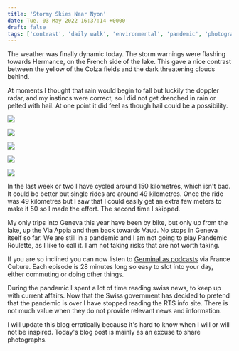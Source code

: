 ```yaml
---
title: 'Stormy Skies Near Nyon'
date: Tue, 03 May 2022 16:37:14 +0000
draft: false
tags: ['contrast', 'daily walk', 'environmental', 'pandemic', 'photographs', 'storm', 'Swiss walks', 'Switzerland', 'switzerland', 'walking']
---
```


The weather was finally dynamic today. The storm warnings were flashing towards Hermance, on the French side of the lake. This gave a nice contrast between the yellow of the Colza fields and the dark threatening clouds behind.

At moments I thought that rain would begin to fall but luckily the doppler radar, and my instincs were correct, so I did not get drenched in rain or pelted with hail. At one point it did feel as though hail could be a possibility.

![](https://i1.wp.com/www.main-vision.com/richard/blog/wp-content/uploads/2022/05/img_1890-1024x768.jpg?ssl=1)

![](https://i2.wp.com/www.main-vision.com/richard/blog/wp-content/uploads/2022/05/img_1891-1024x768.jpg?ssl=1)

![](https://i1.wp.com/www.main-vision.com/richard/blog/wp-content/uploads/2022/05/img_1898-768x1024.jpg?ssl=1)

![](https://i0.wp.com/www.main-vision.com/richard/blog/wp-content/uploads/2022/05/img_1894-1024x768.jpg?ssl=1)

![](https://i2.wp.com/www.main-vision.com/richard/blog/wp-content/uploads/2022/05/img_1895-1024x768.jpg?ssl=1)

In the last week or two I have cycled around 150 kilometres, which isn't bad. It could be better but single rides are around 49 kilometres. Once the ride was 49 kilometres but I saw that I could easily get an extra few meters to make it 50 so I made the effort. The second time I skipped.

My only trips into Geneva this year have been by bike, but only up from the lake, up the Via Appia and then back towards Vaud. No stops in Geneva itself so far. We are still in a pandemic and I am not going to play Pandemic Roulette, as I like to call it. I am not taking risks that are not worth taking.

If you are so inclined you can now listen to [Germinal as podcasts](https://www.franceculture.fr/emissions/serie/germinal-d-emile-zola) via France Culture. Each episode is 28 minutes long so easy to slot into your day, either commuting or doing other things.

During the pandemic I spent a lot of time reading swiss news, to keep up with current affairs. Now that the Swiss government has decided to pretend that the pandemic is over I have stopped reading the RTS info site. There is not much value when they do not provide relevant news and information.

I will update this blog erratically because it's hard to know when I will or will not be inspired. Today's blog post is mainly as an excuse to share photographs.